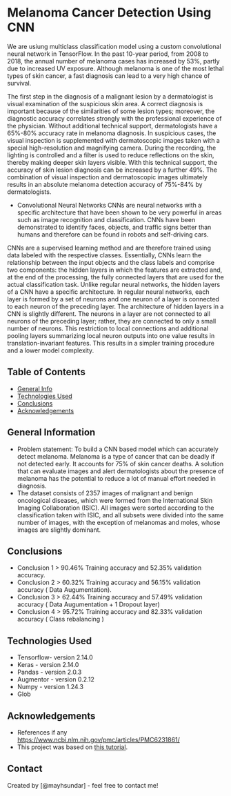# Melanoma Cancer Detection Using CNN
We are usiung multiclass classification model using a custom convolutional neural network in TensorFlow.
In the past 10-year period, from 2008 to 2018, the annual number of melanoma cases has increased by 53%, partly due to increased UV exposure. Although melanoma is one of the most lethal types of skin cancer, a fast diagnosis can lead to a very high chance of survival.

The first step in the diagnosis of a malignant lesion by a dermatologist is visual examination of the suspicious skin area. A correct diagnosis is important because of the similarities of some lesion types; moreover, the diagnostic accuracy correlates strongly with the professional experience of the physician. Without additional technical support, dermatologists have a 65%-80% accuracy rate in melanoma diagnosis. In suspicious cases, the visual inspection is supplemented with dermatoscopic images taken with a special high-resolution and magnifying camera. During the recording, the lighting is controlled and a filter is used to reduce reflections on the skin, thereby making deeper skin layers visible. With this technical support, the accuracy of skin lesion diagnosis can be increased by a further 49%. The combination of visual inspection and dermatoscopic images ultimately results in an absolute melanoma detection accuracy of 75%-84% by dermatologists.

- Convolutional Neural Networks
CNNs are neural networks with a specific architecture that have been shown to be very powerful in areas such as image recognition and classification. CNNs have been demonstrated to identify faces, objects, and traffic signs better than humans and therefore can be found in robots and self-driving cars.

CNNs are a supervised learning method and are therefore trained using data labeled with the respective classes. Essentially, CNNs learn the relationship between the input objects and the class labels and comprise two components: the hidden layers in which the features are extracted and, at the end of the processing, the fully connected layers that are used for the actual classification task. Unlike regular neural networks, the hidden layers of a CNN have a specific architecture. In regular neural networks, each layer is formed by a set of neurons and one neuron of a layer is connected to each neuron of the preceding layer. The architecture of hidden layers in a CNN is slightly different. The neurons in a layer are not connected to all neurons of the preceding layer; rather, they are connected to only a small number of neurons. This restriction to local connections and additional pooling layers summarizing local neuron outputs into one value results in translation-invariant features. This results in a simpler training procedure and a lower model complexity.

## Table of Contents
* [General Info](#general-information)
* [Technologies Used](#technologies-used)
* [Conclusions](#conclusions)
* [Acknowledgements](#acknowledgements)


## General Information

- Problem statement: To build a CNN based model which can accurately detect melanoma. Melanoma is a type of cancer that can be deadly if not detected early. It accounts for 75% of skin cancer deaths. A solution that can evaluate images and alert dermatologists about the presence of melanoma has the potential to reduce a lot of manual effort needed in diagnosis.
- The dataset consists of 2357 images of malignant and benign oncological diseases, which were formed from the International Skin Imaging Collaboration (ISIC). All images were sorted according to the classification taken with ISIC, and all subsets were divided into the same number of images, with the exception of melanomas and moles, whose images are slightly dominant.


## Conclusions
- Conclusion 1 > 90.46% Training accuracy and 52.35% validation accuracy.
- Conclusion 2 > 60.32% Training accuracy and 56.15% validation accuracy ( Data Augumentation).
- Conclusion 3 > 62.44% Training accuracy and 57.49% validation accuracy ( Data Augumentation + 1 Dropout layer)
- Conclusion 4 > 95.72% Training accuracy and 82.33% validation accuracy ( Class rebalancing )




## Technologies Used
- Tensorflow- version 2.14.0
- Keras     - version 2.14.0
- Pandas    - version 2.0.3
- Augmentor - version 0.2.12
- Numpy     - version 1.24.3
- Glob


## Acknowledgements

- References if any https://www.ncbi.nlm.nih.gov/pmc/articles/PMC6231861/
- This project was based on [this tutorial](https://www.tensorflow.org/tutorials/images/classification).


## Contact
Created by [@mayhsundar] - feel free to contact me!
